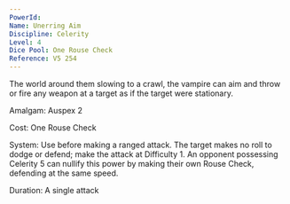 ```yaml
---
PowerId: 
Name: Unerring Aim
Discipline: Celerity
Level: 4
Dice Pool: One Rouse Check
Reference: V5 254
---
```

The world around them slowing to a crawl, the vampire can aim and throw or fire any weapon at a target as if the target were stationary.   

Amalgam: Auspex 2

Cost: One Rouse Check   

System: Use before making a ranged attack. The target makes no roll to dodge or defend; make the attack at Difficulty 1. An opponent possessing Celerity 5 can nullify this power by making their own Rouse Check, defending at the same speed.   

Duration: A single attack 